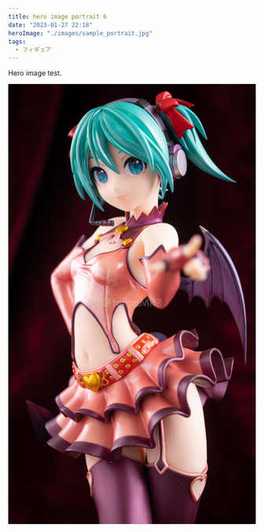 ```yaml
---
title: hero image portrait 6
date: "2023-01-27 22:18"
heroImage: "./images/sample_portrait.jpg"
tags:
  - フィギュア
---
```


Hero image test.

![sample_portrait](./images/sample_portrait.jpg)
